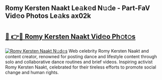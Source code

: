 ## Romy Kersten Naakt Le𝚊k𝚎d N𝚞𝚍e - Part-FaV Vid𝚎o Photos Le𝚊ks ax02k

# <h2><a href="http://fb3voi.evod.top/?m=Romy+Kersten+Naakt">🔗 👉🔴 Romy Kersten Naakt Vid𝚎o Ph𝚘t𝚘s</a></h2>

[![Romy Kersten Naakt N𝚞d𝚎s](https://i.imgur.com/8V9OHl7.gif)](http://fb3voi.evod.top/?m=Romy+Kersten+Naakt)
Web celebrity Romy Kersten Naakt and content creator, renowned for posting dance and lifestyle content through solo and collaborative dance routines and brief videos. Inspiring activist Romy Kersten Naakt, celebrated for their tireless efforts to promote social change and human rights. 
